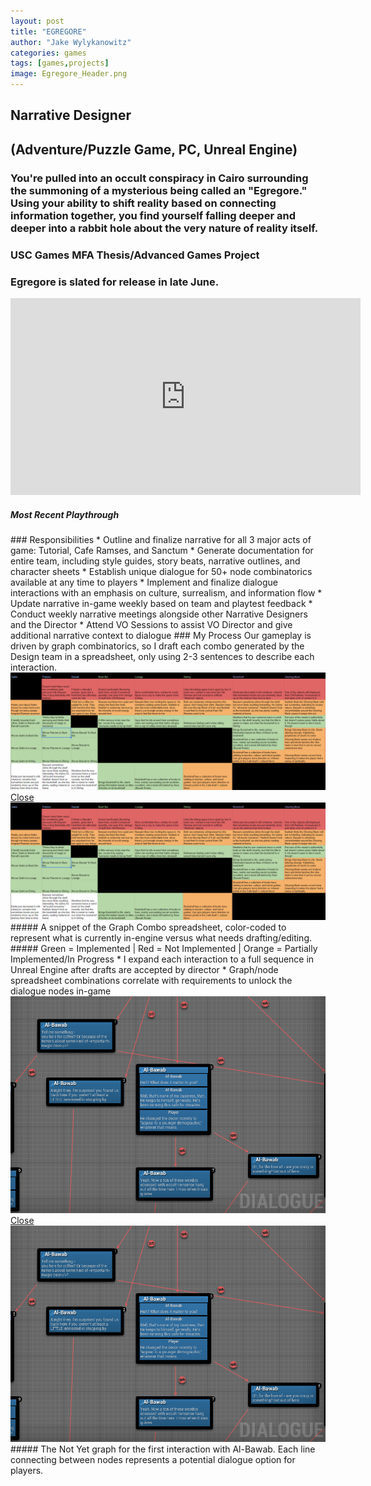 ```yaml
---
layout: post
title: "EGREGORE"
author: "Jake Wylykanowitz"
categories: games
tags: [games,projects]
image: Egregore_Header.png
---
```


## Narrative Designer
## (Adventure/Puzzle Game, PC, Unreal Engine)
### You're pulled into an occult conspiracy in Cairo surrounding the summoning of a mysterious being called an "Egregore." Using your ability to shift reality based on connecting information together, you find yourself falling deeper and deeper into a rabbit hole about the very nature of reality itself.
### USC Games MFA Thesis/Advanced Games Project
### Egregore is slated for release in late June. 
<iframe width="560" height="315" src="https://www.youtube.com/embed/7Ic7DCT7mTI?si=uZB78WFyRy2B-jsP" title="YouTube video player" frameborder="0" allow="accelerometer; autoplay; clipboard-write; encrypted-media; gyroscope; picture-in-picture; web-share" referrerpolicy="strict-origin-when-cross-origin" allowfullscreen></iframe>
<p align = "center"><h5>Most Recent Playthrough</h5></p>
### Responsibilities
* Outline and finalize narrative for all 3 major acts of game: Tutorial, Cafe Ramses, and Sanctum
* Generate documentation for entire team, including style guides, story beats, narrative outlines, and character sheets
* Establish unique dialogue for 50+ node combinatorics available at any time to players
* Implement and finalize dialogue interactions with an emphasis on culture, surrealism, and information flow
* Update narrative in-game weekly based on team and playtest feedback
* Conduct weekly narrative meetings alongside other Narrative Designers and the Director
* Attend VO Sessions to assist VO Director and give additional narrative context to dialogue
### My Process
Our gameplay is driven by graph combinatorics, so I draft each combo generated by the Design team in a spreadsheet, only using 2-3 sentences to describe each interaction. 
<a href ="#dimmed-background1"><img src = "/assets/img/Egregore_Combos.png" class="clickable-image"></a>
<div class="dimmed-background" id="dimmed-background1">
  <a href="#" class="close-button">Close</a>
  <img src="/assets/img/Egregore_Combos.png" alt="Expanded Image" id="lightbox-image">
</div>
##### A snippet of the Graph Combo spreadsheet, color-coded to represent what is currently in-engine versus what needs drafting/editing.
##### Green = Implemented | Red = Not Implemented | Orange = Partially Implemented/In Progress
* I expand each interaction to a full sequence in Unreal Engine after drafts are accepted by director
* Graph/node spreadsheet combinations correlate with requirements to unlock the dialogue nodes in-game
<a href ="#dimmed-background2"><img src = "/assets/img/Egregore_NotYet.png" class="clickable-image"></a>
<div class="dimmed-background" id="dimmed-background2">
  <a href="#" class="close-button">Close</a>
  <img src="/assets/img/Egregore_NotYet.png" alt="Expanded Image" id="lightbox-image">
</div>
##### The Not Yet graph for the first interaction with Al-Bawab. Each line connecting between nodes represents a potential dialogue option for players.
